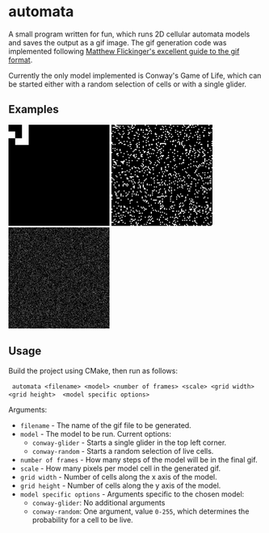 # automata

A small program written for fun, which runs 2D cellular automata models and saves the output as a gif image. The gif generation code was implemented following [Matthew Flickinger's excellent guide to the gif format](http://www.matthewflickinger.com/lab/whatsinagif/bits_and_bytes.asp).

Currently the only model implemented is Conway's Game of Life, which can be started either with a random selection of cells or with a single glider.

## Examples
<img src="images/glider.gif" width="200"/>
<img src="images/random.gif" width="200"/>
<img src="images/random2.gif" width="200"/>

## Usage 
Build the project using CMake, then run as follows:

     automata <filename> <model> <number of frames> <scale> <grid width> <grid height>  <model specific options>

Arguments:
- `filename` - The name of the gif file to be generated.
- `model` - The model to be run.  Current options:
  * `conway-glider` - Starts a single glider in the top left corner.
  * `conway-random` - Starts a random selection of live cells.
- `number of frames` - How many steps of the model will be in the final gif.
- `scale` - How many pixels per model cell in the generated gif.
- `grid width` - Number of cells along the x axis of the model.
- `grid height` - Number of cells along the y axis of the model.
- `model specific options` - Arguments specific to the chosen model:
  - `conway-glider`: No additional arguments
  - `conway-random`: One argument, value `0-255`, which determines the probability for a cell to be live.


